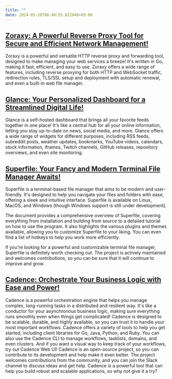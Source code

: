 ```yaml
---
title: ""
date: 2024-05-20T08:40:55.822948+09:00
---
```


## [Zoraxy: A Powerful Reverse Proxy Tool for Secure and Efficient Network Management!](https://github.com/tobychui/zoraxy)

Zoraxy is a powerful and versatile HTTP reverse proxy and forwarding tool, designed to make managing your web services a breeze! It's written in Go, making it fast, efficient, and easy to use. Zoraxy offers a wide range of features, including reverse proxying for both HTTP and WebSocket traffic, redirection rules, TLS/SSL setup and deployment with automatic renewal, and even a built-in web file manager.

## [Glance: Your Personalized Dashboard for a Streamlined Digital Life!](https://github.com/glanceapp/glance)

Glance is a self-hosted dashboard that brings all your favorite feeds together in one place! It's like a central hub for all your online information, letting you stay up-to-date on news, social media, and more. Glance offers a wide range of widgets for different purposes, including RSS feeds, subreddit posts, weather updates, bookmarks, YouTube videos, calendars, stock information, iframes, Twitch channels, GitHub releases, repository overviews, and even site monitoring.

## [Superfile: Your Fancy and Modern Terminal File Manager Awaits!](https://github.com/yorukot/superfile)

Superfile is a terminal-based file manager that aims to be modern and user-friendly. It's designed to help you navigate your files and folders with ease, offering a sleek and intuitive interface. Superfile is available on Linux, MacOS, and Windows (though Windows support is still under development). 

The document provides a comprehensive overview of Superfile, covering everything from installation and building from source to a detailed tutorial on how to use the program. It also highlights the various plugins and themes available, allowing you to customize Superfile to your liking.  You can even find a list of hotkeys to help you work more efficiently. 

If you're looking for a powerful and customizable terminal file manager, Superfile is definitely worth checking out. The project is actively maintained and welcomes contributions, so you can be sure that it will continue to improve and grow.

## [Cadence:  Orchestrate Your Business Logic with Ease and Power!](https://github.com/uber/cadence)

Cadence is a powerful orchestration engine that helps you manage complex, long-running tasks in a distributed and resilient way.  It's like a conductor for your asynchronous business logic, making sure everything runs smoothly even when things get complicated! Cadence is designed to be scalable, durable, and highly available, so you can trust it to handle your most important workflows.
Cadence offers a variety of tools to help you get started, including client libraries for Go, Java, Python, and Ruby. You can also use the Cadence CLI to manage workflows, tasklists, domains, and even clusters.  And if you want a visual way to keep track of your workflows, try out Cadence Web UI!
Cadence is an open-source project, so you can contribute to its development and help make it even better.  The project welcomes contributions from the community, and you can join the Slack channel to discuss ideas and get help.  Cadence is a powerful tool that can help you build robust and scalable applications, so why not give it a try?